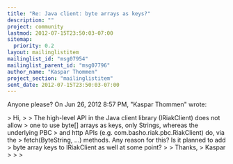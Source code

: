```yaml
---
title: "Re: Java client: byte arrays as keys?"
description: ""
project: community
lastmod: 2012-07-15T23:50:03-07:00
sitemap:
  priority: 0.2
layout: mailinglistitem
mailinglist_id: "msg07954"
mailinglist_parent_id: "msg07796"
author_name: "Kaspar Thommen"
project_section: "mailinglistitem"
sent_date: 2012-07-15T23:50:03-07:00
---
```



Anyone please?
On Jun 26, 2012 8:57 PM, "Kaspar Thommen"  wrote:

&gt; Hi,
&gt;
&gt; The high-level API in the Java client library (IRiakClient) does not allow
&gt; one to use byte[] arrays as keys, only Strings, whereas the underlying PBC
&gt; and http APIs (e.g. com.basho.riak.pbc.RiakClient) do, via the
&gt; fetch(ByteString, ...) methods. Any reason for this? Is it planned to add
&gt; byte array keys to IRiakClient as well at some point?
&gt;
&gt; Thanks,
&gt; Kaspar
&gt;
&gt;
&gt;
